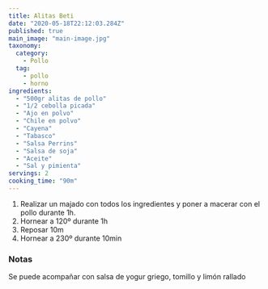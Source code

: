 ```yaml
---
title: Alitas Beti
date: "2020-05-18T22:12:03.284Z"
published: true
main_image: "main-image.jpg"
taxonomy:
  category:
    - Pollo
  tag:
    - pollo
    - horno
ingredients:
  - "500gr alitas de pollo"
  - "1/2 cebolla picada"
  - "Ajo en polvo"
  - "Chile en polvo"
  - "Cayena"
  - "Tabasco"
  - "Salsa Perrins"
  - "Salsa de soja"
  - "Aceite"
  - "Sal y pimienta"
servings: 2
cooking_time: "90m"
---
```


1. Realizar un majado con todos los ingredientes y poner a macerar con el pollo durante 1h.
2. Hornear a 120º durante 1h
3. Reposar 10m
4. Hornear a 230º durante 10min

### Notas

Se puede acompañar con salsa de yogur griego, tomillo y limón rallado
